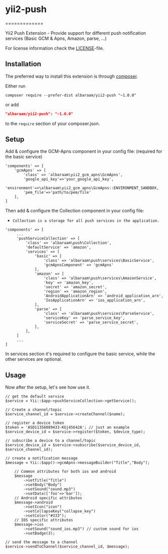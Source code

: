 # yii2-push
=============

Yii2 Push Extension - Provide support for different push notification services (Basic GCM &amp; Apns, Amazon, parse, ...)

For license information check the [LICENSE](LICENSE)-file.


Installation
------------

The preferred way to install this extension is through [composer](http://getcomposer.org/download/).

Either run

```
composer require --prefer-dist albaraam/yii2-push "~1.0.0"
```
or add

```json
"albaraam/yii2-push": "~1.0.0"
```

to the `require` section of your composer.json.

Setup
-------

Add & configure the GCM-Apns component in your config file: (required for the basic service)

```
'components' => [
    'gcmApns' => [
        'class' => 'albaraam\yii2_gcm_apns\GcmApns',
        'google_api_key'=>'your_google_api_key',
        'environment'=>\albaraam\yii2_gcm_apns\GcmApns::ENVIRONMENT_SANDBOX,
        'pem_file'=>'path/to/pem/file'
    ],
]
```

Then add & configure the Collection component in your config file:

- `Collection is a storage for all push services in the application.`

```
'components' => [
     ...
     'pushServiceCollection' => [
         'class' => 'albaraam\push\Collection',
         'defaultService' => 'amazon',
         'services' => [
             'basic' => [
                 'class' => 'albaraam\push\services\BasicService',
                 'gcmApnsComponent' => 'gcmApns'
             ],
             'amazon' => [
                 'class' => 'albaraam\push\services\AmazonService',
                 'key' => 'amazon_key',
                 'secret' => 'amazon_secret',
                 'region' => 'amazon_region',
                 'AndroidApplicationArn' => 'android_application_arn',
                 'IosApplicationArn' => 'ios_application_arn',
             ],
             'parse' => [
                 'class' => 'albaraam\push\services\ParseService',
                 'serviceKey' => 'parse_service_key',
                 'serviceSecret' => 'parse_service_secret',
             ],
         ],
     ]
     ...
]
```

In services section it's required to configure the basic service, while the other services are optional.

Usage
-------

Now after the setup, let's see how use it.
  
```
// get the default service
$service = Yii::$app->pushServiceCollection->getService();

// Create a channel/topic
$service_channel_id = $service->createChannel($name);

// register a device token
$token = 'ASD11356889433-KGj45642A'; // just an example
$service_device_id = $service->register($token, $device_type);

// subscribe a device to a channel/topic
$service_device_id = $service->subscribe($service_device_id, $service_channel_id);

// create a notification message
$message = Yii::$app()->gcmApns->messageBuilder("Title","Body");

    // Common attributes for both ios and android
    $message
        ->setTitle("Title")
        ->setBody("Body")
        ->setSound("sound.mp3")
        ->setData(['foo'=>'bar']);
    // Android specific attributes
    $message->android
        ->setIcon("icon")
        ->setCollapseKey("collapse_key")
        ->setColor("#333");
    // IOS specific attributes
    $message->ios
        ->setSound("sound_ios.mp3") // custom sound for ios
        ->setBadge(3);
        
// send the message to a channel
$service->sendToChannel($service_channel_id, $message);
```

